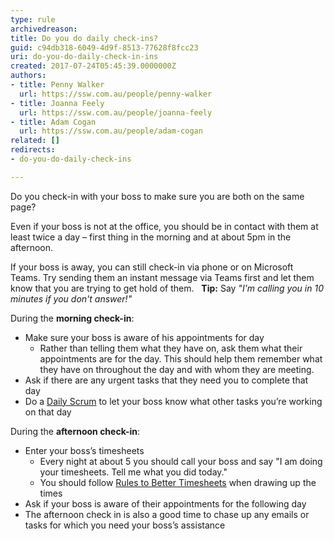 ```yaml
---
type: rule
archivedreason: 
title: Do you do daily check-ins?
guid: c94db318-6049-4d9f-8513-77628f8fcc23
uri: do-you-do-daily-check-in-ins
created: 2017-07-24T05:45:39.0000000Z
authors:
- title: Penny Walker
  url: https://ssw.com.au/people/penny-walker
- title: Joanna Feely
  url: https://ssw.com.au/people/joanna-feely
- title: Adam Cogan
  url: https://ssw.com.au/people/adam-cogan
related: []
redirects:
- do-you-do-daily-check-ins

---
```


Do you check-in with your boss to make sure you are both on the same page?

Even if your boss is not at the office, you should be in contact with them at least twice a day – first thing in the morning and at about 5pm in the afternoon.

<!--endintro-->

If your boss is away, you can still check-in via phone or on Microsoft Teams. Try sending them an instant message via Teams first and let them know that you are trying to get hold of them. 
 
 **Tip:** Say _"I'm calling you in 10 minutes if you don't answer!"_

During the **morning check-in**:

* Make sure your boss is aware of his appointments for day
    * Rather than telling them what they have on, ask them what their appointments are for the day. This should help them remember what they have on throughout the day and with whom they are meeting.
* Ask if there are any urgent tasks that they need you to complete that day
* Do a [Daily Scrum](/methodology-daily-scrums) to let your boss know what other tasks you’re working on that day

During the **afternoon check-in**:

* Enter your boss’s timesheets
    * Every night at about 5 you should call your boss and say "I am doing your timesheets. Tell me what you did today."
    * You should follow [Rules to Better Timesheets](/rules-to-better-timesheets) when drawing up the times
* Ask if your boss is aware of their appointments for the following day
* The afternoon check in is also a good time to chase up any emails or tasks for which you need your boss’s assistance
